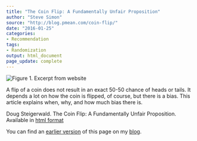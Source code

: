 ```yaml
---
title: "The Coin Flip: A Fundamentally Unfair Proposition"
author: "Steve Simon"
source: "http://blog.pmean.com/coin-flip/"
date: "2016-01-25"
categories:
- Recommendation
tags:
- Randomization
output: html_document
page_update: complete
---
```


![Figure 1. Excerpt from website](http://www.pmean.com/new-images/16/coin-flip01.png)

<div class="notes">

A flip of a coin does not result in an exact 50-50 chance of heads or
tails. It depends a lot on how the coin is flipped, of course, but there
is a bias. This article explains when, why, and how much bias there
is.

Doug Steigerwald. The Coin Flip: A Fundamentally Unfair Proposition.
Available in [html format][ste1]

You can find an [earlier version][sim1] of this page on my [blog][sim2].

[sim1]: http://blog.pmean.com/coin-flip/
[sim2]: http://blog.pmean.com

[ste1]: http://econ.ucsb.edu/~doug/240a/Coin%20Flip.htm

</div>
